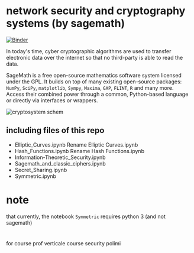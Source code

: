 # network security and cryptography systems (by sagemath)  

[![Binder](https://mybinder.org/badge_logo.svg)](https://mybinder.org/v2/gh/ataeiamirhosein/networksecurity/master)

In today's time, cyber cryptographic algorithms are used to transfer electronic data over the internet so that no third-party is able to read the data.  

SageMath is a free open-source mathematics software system licensed under the GPL. It builds on top of many existing open-source packages: `NumPy`, `SciPy`, `matplotlib`, `Sympy`, `Maxima`, `GAP`, `FLINT`, `R` and many more. Access their combined power through a common, Python-based language or directly via interfaces or wrappers.  

![cryptosystem schem](https://www.iotco.net/cryptosystem.jpg)


## including files of this repo  

- Elliptic_Curves.ipynb	Rename Elliptic Curves.ipynb
- Hash_Functions.ipynb	Rename Hash Functions.ipynb
- Information-Theoretic_Security.ipynb
- Sagemath_and_classic_ciphers.ipynb
- Secret_Sharing.ipynb
- Symmetric.ipynb

# note
that currently, the notebook `Symmetric` requires python 3 (and not sagemath)  

#
for course prof verticale course security polimi
